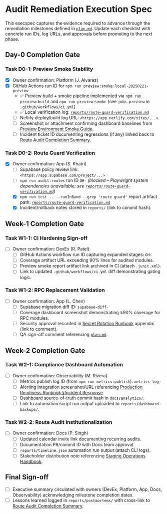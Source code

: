 # Audit Remediation Execution Spec

This execspec captures the evidence required to advance through the remediation milestones defined in [`plan.md`](./plan.md). Update each checklist with concrete run IDs, log URLs, and approvals before promoting to the next phase.

## Day-0 Completion Gate

### Task D0-1: Preview Smoke Stability

- [x] Owner confirmation: Platform (J. Alvarez)
- [x] GitHub Actions run ID for `npm run preview:smoke`: `local-20250221-preview`
  - ✅ Preview build + smoke pipeline implemented via `npm run preview:build` and `npm run preview:smoke` (see `jobs.preview` in `.github/workflows/ci.yml`).
  - ✅ Local verification log: [`reports/route-guard-verification.md`](./route-guard-verification.md)
  - [ ] Netlify deploy/build log URL: `<https://app.netlify.com/sites/...>`
  - [ ] Screenshot or attachment confirming dashboard baselines from [Preview Environment Smoke Guide](../../docs/PREVIEW_SMOKE.md#monitoring-expectations).
  - [ ] Incident ticket ID documenting regressions (if any) linked back to [Route Audit Completion Summary](../../ROUTE_AUDIT_COMPLETION_SUMMARY.md#%F0%9F%93%8A-route-coverage-matrix).

### Task D0-2: Route Guard Verification

- [x] Owner confirmation: App (S. Khatri)
  - [ ] Supabase policy review link: `<https://app.supabase.com/project/...>`
  - [ ] `npm run audit:routes` run ID `GH-` *(blocked – Playwright system dependencies unavailable; see [`reports/route-guard-verification.md`](./route-guard-verification.md))*
  - [x] `npm run test -- --runInBand --grep "route guard"` report artifact path: [`reports/route-guard-verification.md`](./route-guard-verification.md)
  - [x] Incident/rollback notes stored in `reports/` (link to commit hash).

## Week-1 Completion Gate

### Task W1-1: CI Hardening Sign-off

- [ ] Owner confirmation: DevEx (R. Patel)
  - [ ] GitHub Actions workflow run ID capturing expanded stages: `GH-`
  - [ ] Coverage artifact URL exceeding 90% lines for audited modules.
  - [ ] Preview smoke report artifact link archived in CI (attach `.junit.xml`).
  - [ ] Link to updated `.github/workflows/ci.yml` diff demonstrating gating logic.

### Task W1-2: RPC Replacement Validation

- [ ] Owner confirmation: App (L. Chen)
  - [ ] Supabase migration diff ID: `supabase-diff-`
  - [ ] Coverage dashboard screenshot demonstrating ≥90% coverage for RPC modules.
  - [ ] Security approval recorded in [Secret Rotation Runbook](../../docs/SECRET_ROTATION_RUNBOOK.md#least-privilege-enforcement) appendix (link to comment).
  - [ ] QA sign-off comment referencing [`plan.md`](./plan.md#task-w1-2-replace-stub-rpc-implementations).

## Week-2 Completion Gate

### Task W2-1: Compliance Dashboard Automation

- [ ] Owner confirmation: Observability (M. Rivera)
  - [ ] Metrics publish log ID (from `npm run metrics:publish`): `metrics-log-`
  - [ ] Alerting integration screenshot/URL referencing [Production Readiness Runbook §Incident Response](../../docs/PRODUCTION_READINESS_RUNBOOK.md#incident-response).
  - [ ] Dashboard source-of-truth commit hash in `docs/analytics/`.
  - [ ] Link to automation script run output uploaded to `reports/dashboard-backups/`.

### Task W2-2: Route Audit Institutionalization

- [ ] Owner confirmation: Docs (P. Singh)
  - [ ] Updated calendar invite link documenting recurring audits.
  - [ ] Documentation PR/commit ID with Docs team approval.
  - [ ] `reports/timeline.json` automation run output (attach CLI logs).
  - [ ] Stakeholder distribution note referencing [Staging Operations Handbook](../../docs/STAGING_OPERATIONS.md#weekly-rituals).

## Final Sign-off

- [ ] Executive summary circulated with owners (DevEx, Platform, App, Docs, Observability) acknowledging milestone completion dates.
- [ ] Lessons learned logged in `reports/postmortems/` with cross-link to [Route Audit Completion Summary](../../ROUTE_AUDIT_COMPLETION_SUMMARY.md).

